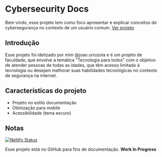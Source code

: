 # Cybersecurity Docs

Bem vindo, esse projeto tem como foco apresentar e explicar conceitos de cybersegurança no contexto de um usuário comum. <a href='https://ciberguard.netlify.app/'>Ver projeto</a>
## Introdução

Esse projeto foi idelizado por mim @joao.urruzola e é um projeto de faculdade, que envolve a temática "Tecnologia para todos" com o objetivo de atender pessoas de todas as idades, que têm acesso limitado à
tecnologia ou desejam melhorar suas habilidades tecnológicas no contexto de segurança na internet.

## Características do projeto

- Projeto no estilo documentação
- Otimização para mobile
- Acessibilidade (tema escuro)

## Notas
[![Netlify Status](https://api.netlify.com/api/v1/badges/0becdd4c-ff9c-4a1c-abf7-6a9f6ffc5a27/deploy-status)](https://app.netlify.com/sites/ciberguard/deploys)

Esse projeto está no GitHub para fins de documentação. **Work In Progress**
